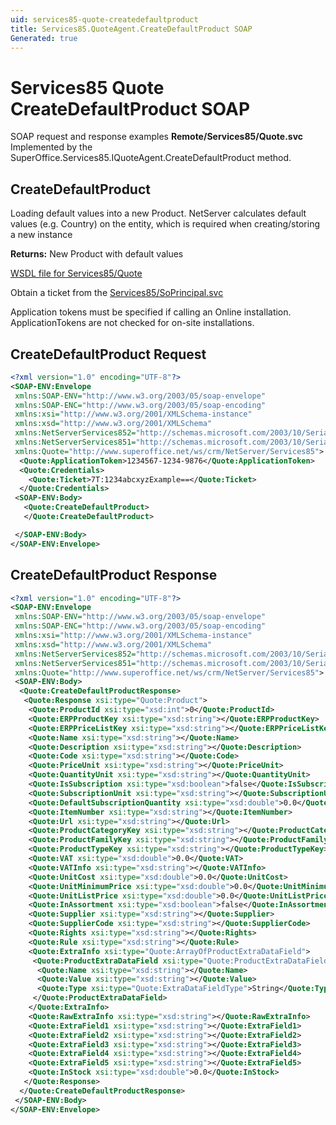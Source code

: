 ```yaml
---
uid: services85-quote-createdefaultproduct
title: Services85.QuoteAgent.CreateDefaultProduct SOAP
Generated: true
---
```


# Services85 Quote CreateDefaultProduct SOAP

SOAP request and response examples **Remote/Services85/Quote.svc**
Implemented by the <see cref="M:SuperOffice.Services85.IQuoteAgent.CreateDefaultProduct">SuperOffice.Services85.IQuoteAgent.CreateDefaultProduct</see> method.

## CreateDefaultProduct

Loading default values into a new Product.
NetServer calculates default values (e.g. Country) on the entity, which is required when creating/storing a new instance


**Returns:** New Product with default values


[WSDL file for Services85/Quote](../Services85-Quote.md)

Obtain a ticket from the [Services85/SoPrincipal.svc](../SoPrincipal/index.md)

Application tokens must be specified if calling an Online installation. ApplicationTokens are not checked for on-site installations.

## CreateDefaultProduct Request

```xml
<?xml version="1.0" encoding="UTF-8"?>
<SOAP-ENV:Envelope
 xmlns:SOAP-ENV="http://www.w3.org/2003/05/soap-envelope"
 xmlns:SOAP-ENC="http://www.w3.org/2003/05/soap-encoding"
 xmlns:xsi="http://www.w3.org/2001/XMLSchema-instance"
 xmlns:xsd="http://www.w3.org/2001/XMLSchema"
 xmlns:NetServerServices852="http://schemas.microsoft.com/2003/10/Serialization/Arrays"
 xmlns:NetServerServices851="http://schemas.microsoft.com/2003/10/Serialization/"
 xmlns:Quote="http://www.superoffice.net/ws/crm/NetServer/Services85">
  <Quote:ApplicationToken>1234567-1234-9876</Quote:ApplicationToken>
  <Quote:Credentials>
    <Quote:Ticket>7T:1234abcxyzExample==</Quote:Ticket>
  </Quote:Credentials>
 <SOAP-ENV:Body>
   <Quote:CreateDefaultProduct>
   </Quote:CreateDefaultProduct>

 </SOAP-ENV:Body>
</SOAP-ENV:Envelope>

```


## CreateDefaultProduct Response

```xml
<?xml version="1.0" encoding="UTF-8"?>
<SOAP-ENV:Envelope
 xmlns:SOAP-ENV="http://www.w3.org/2003/05/soap-envelope"
 xmlns:SOAP-ENC="http://www.w3.org/2003/05/soap-encoding"
 xmlns:xsi="http://www.w3.org/2001/XMLSchema-instance"
 xmlns:xsd="http://www.w3.org/2001/XMLSchema"
 xmlns:NetServerServices852="http://schemas.microsoft.com/2003/10/Serialization/Arrays"
 xmlns:NetServerServices851="http://schemas.microsoft.com/2003/10/Serialization/"
 xmlns:Quote="http://www.superoffice.net/ws/crm/NetServer/Services85">
 <SOAP-ENV:Body>
  <Quote:CreateDefaultProductResponse>
   <Quote:Response xsi:type="Quote:Product">
    <Quote:ProductId xsi:type="xsd:int">0</Quote:ProductId>
    <Quote:ERPProductKey xsi:type="xsd:string"></Quote:ERPProductKey>
    <Quote:ERPPriceListKey xsi:type="xsd:string"></Quote:ERPPriceListKey>
    <Quote:Name xsi:type="xsd:string"></Quote:Name>
    <Quote:Description xsi:type="xsd:string"></Quote:Description>
    <Quote:Code xsi:type="xsd:string"></Quote:Code>
    <Quote:PriceUnit xsi:type="xsd:string"></Quote:PriceUnit>
    <Quote:QuantityUnit xsi:type="xsd:string"></Quote:QuantityUnit>
    <Quote:IsSubscription xsi:type="xsd:boolean">false</Quote:IsSubscription>
    <Quote:SubscriptionUnit xsi:type="xsd:string"></Quote:SubscriptionUnit>
    <Quote:DefaultSubscriptionQuantity xsi:type="xsd:double">0.0</Quote:DefaultSubscriptionQuantity>
    <Quote:ItemNumber xsi:type="xsd:string"></Quote:ItemNumber>
    <Quote:Url xsi:type="xsd:string"></Quote:Url>
    <Quote:ProductCategoryKey xsi:type="xsd:string"></Quote:ProductCategoryKey>
    <Quote:ProductFamilyKey xsi:type="xsd:string"></Quote:ProductFamilyKey>
    <Quote:ProductTypeKey xsi:type="xsd:string"></Quote:ProductTypeKey>
    <Quote:VAT xsi:type="xsd:double">0.0</Quote:VAT>
    <Quote:VATInfo xsi:type="xsd:string"></Quote:VATInfo>
    <Quote:UnitCost xsi:type="xsd:double">0.0</Quote:UnitCost>
    <Quote:UnitMinimumPrice xsi:type="xsd:double">0.0</Quote:UnitMinimumPrice>
    <Quote:UnitListPrice xsi:type="xsd:double">0.0</Quote:UnitListPrice>
    <Quote:InAssortment xsi:type="xsd:boolean">false</Quote:InAssortment>
    <Quote:Supplier xsi:type="xsd:string"></Quote:Supplier>
    <Quote:SupplierCode xsi:type="xsd:string"></Quote:SupplierCode>
    <Quote:Rights xsi:type="xsd:string"></Quote:Rights>
    <Quote:Rule xsi:type="xsd:string"></Quote:Rule>
    <Quote:ExtraInfo xsi:type="Quote:ArrayOfProductExtraDataField">
     <Quote:ProductExtraDataField xsi:type="Quote:ProductExtraDataField">
      <Quote:Name xsi:type="xsd:string"></Quote:Name>
      <Quote:Value xsi:type="xsd:string"></Quote:Value>
      <Quote:Type xsi:type="Quote:ExtraDataFieldType">String</Quote:Type>
     </Quote:ProductExtraDataField>
    </Quote:ExtraInfo>
    <Quote:RawExtraInfo xsi:type="xsd:string"></Quote:RawExtraInfo>
    <Quote:ExtraField1 xsi:type="xsd:string"></Quote:ExtraField1>
    <Quote:ExtraField2 xsi:type="xsd:string"></Quote:ExtraField2>
    <Quote:ExtraField3 xsi:type="xsd:string"></Quote:ExtraField3>
    <Quote:ExtraField4 xsi:type="xsd:string"></Quote:ExtraField4>
    <Quote:ExtraField5 xsi:type="xsd:string"></Quote:ExtraField5>
    <Quote:InStock xsi:type="xsd:double">0.0</Quote:InStock>
   </Quote:Response>
  </Quote:CreateDefaultProductResponse>
 </SOAP-ENV:Body>
</SOAP-ENV:Envelope>

```

